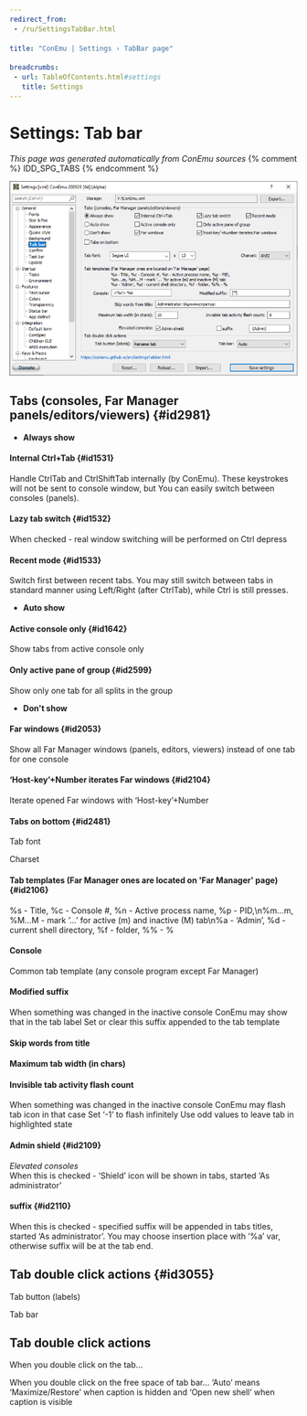 ```yaml
---
redirect_from:
 - /ru/SettingsTabBar.html

title: "ConEmu | Settings › TabBar page"

breadcrumbs:
 - url: TableOfContents.html#settings
   title: Settings
---
```


# Settings: Tab bar

*This page was generated automatically from ConEmu sources*
{% comment %} IDD_SPG_TABS {% endcomment %}

![ConEmu Settings: Tab bar](/img/Settings-TabBar.png)



## Tabs (consoles, Far Manager panels/editors/viewers)  {#id2981}




* **Always show**


#### Internal Ctrl+Tab  {#id1531}
Handle CtrlTab and CtrlShiftTab internally (by ConEmu). These keystrokes will not be sent to console window, but You can easily switch between consoles (panels).

#### Lazy tab switch  {#id1532}
When checked - real window switching will be performed on Ctrl depress

#### Recent mode  {#id1533}
Switch first between recent tabs. You may still switch between tabs in standard manner using Left/Right (after CtrlTab), while Ctrl is still presses.


* **Auto show**


#### Active console only  {#id1642}
Show tabs from active console only

#### Only active pane of group  {#id2599}
Show only one tab for all splits in the group


* **Don't show**


#### Far windows  {#id2053}
Show all Far Manager windows (panels, editors, viewers) instead of one tab for one console

#### ‘Host-key’+Number iterates Far windows  {#id2104}
Iterate opened Far windows with ‘Host-key’+Number

#### Tabs on bottom  {#id2481}


Tab font



Charset



#### Tab templates (Far Manager ones are located on 'Far Manager' page)  {#id2106}






%s - Title, %c - Console #, %n - Active process name, %p - PID,\n%m...m, %M...M - mark ’...’ for active (m) and inactive (M) tab\n%a - ‘Admin’, %d - current shell directory, %f - folder, %% - %



#### Console
Common tab template (any console program except Far Manager)

#### Modified suffix
When something was changed in the inactive console ConEmu may show that in the tab label Set or clear this suffix appended to the tab template

#### Skip words from title


#### Maximum tab width (in chars)


#### Invisible tab activity flash count
When something was changed in the inactive console ConEmu may flash tab icon in that case Set ‘-1’ to flash infinitely Use odd values to leave tab in highlighted state

#### Admin shield  {#id2109}
*Elevated consoles*  
When this is checked - ‘Shield’ icon will be shown in tabs, started ‘As administrator’

#### suffix  {#id2110}
When this is checked - specified suffix will be appended in tabs titles, started ‘As administrator’. You may choose insertion place with ‘%a’ var, otherwise suffix will be at the tab end.



## Tab double click actions  {#id3055}



Tab button (labels)



Tab bar





## Tab double click actions





When you double click on the tab...

When you double click on the free space of tab bar... ‘Auto’ means ‘Maximize/Restore’ when caption is hidden and ‘Open new shell’ when caption is visible

